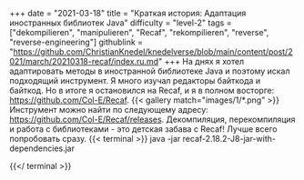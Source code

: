 +++
date = "2021-03-18"
title = "Краткая история: Адаптация иностранных библиотек Java"
difficulty = "level-2"
tags = ["dekompilieren", "manipulieren", "Recaf", "rekompilieren", "reverse", "reverse-engineering"]
githublink = "https://github.com/ChristianKnedel/knedelverse/blob/main/content/post/2021/march/20210318-recaf/index.ru.md"
+++
На днях я хотел адаптировать методы в иностранной библиотеке Java и поэтому искал подходящий инструмент. Я много изучал редакторы байткода и байткод. Но в итоге я остановился на Recaf, и я в полном восторге: https://github.com/Col-E/Recaf.
{{< gallery match="images/1/*.png" >}}
Инструмент можно найти по следующему адресу: https://github.com/Col-E/Recaf/releases. Декомпиляция, перекомпиляция и работа с библиотеками - это детская забава с Recaf! Лучше всего попробовать сразу.
{{< terminal >}}
java -jar recaf-2.18.2-J8-jar-with-dependencies.jar

{{</ terminal >}}
